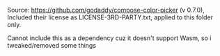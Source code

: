 Source: https://github.com/godaddy/compose-color-picker (v 0.7.0), 
Included their license as LICENSE-3RD-PARTY.txt, applied to this folder only.

Cannot include this as a dependency cuz it doesn't support Wasm, so i tweaked/removed some things
